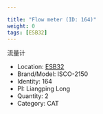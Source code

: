 ```yaml
---

title: "Flow meter (ID: 164)"
weight: 0
tags: [ESB32]
---
```


流量计

<!--more-->



- Location: [ESB32](../../tags/ESB32)
- Brand/Model: ISCO-2150
- Identity: 164
- PI: Liangping Long
- Quantity: 2
- Category: CAT






